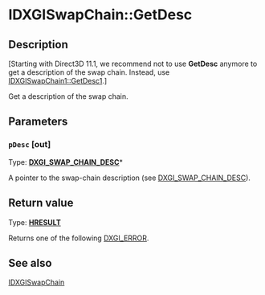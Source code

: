 # IDXGISwapChain::GetDesc

## Description

[Starting with Direct3D 11.1, we recommend not to use **GetDesc** anymore to get a description of the swap chain. Instead, use [IDXGISwapChain1::GetDesc1](https://learn.microsoft.com/windows/desktop/api/dxgi1_2/nf-dxgi1_2-idxgiswapchain1-getdesc1).]

Get a description of the swap chain.

## Parameters

### `pDesc` [out]

Type: **[DXGI_SWAP_CHAIN_DESC](https://learn.microsoft.com/windows/desktop/api/dxgi/ns-dxgi-dxgi_swap_chain_desc)***

A pointer to the swap-chain description (see [DXGI_SWAP_CHAIN_DESC](https://learn.microsoft.com/windows/desktop/api/dxgi/ns-dxgi-dxgi_swap_chain_desc)).

## Return value

Type: **[HRESULT](https://learn.microsoft.com/windows/win32/com/structure-of-com-error-codes)**

Returns one of the following [DXGI_ERROR](https://learn.microsoft.com/windows/desktop/direct3ddxgi/dxgi-error).

## See also

[IDXGISwapChain](https://learn.microsoft.com/windows/desktop/api/dxgi/nn-dxgi-idxgiswapchain)